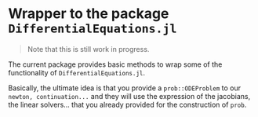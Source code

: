 # Wrapper to the package `DifferentialEquations.jl`

> Note that this is still work in progress.

The current package provides basic methods to wrap some of the functionality of `DifferentialEquations.jl`. 

Basically, the ultimate idea is that you provide a `prob::ODEProblem` to our `newton, continuation...` and they will use the expression of the jacobians, the linear solvers... that you already provided for the construction of `prob`.